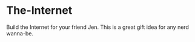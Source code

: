 # The-Internet
Build the Internet for your friend Jen. This is a great gift idea for any nerd wanna-be.
